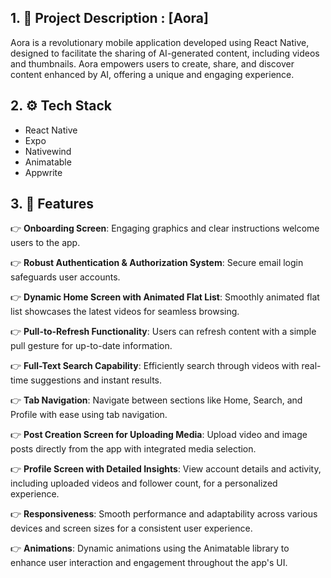 ## 1. <a>🤖 Project Description : [Aora] </a>

Aora is a revolutionary mobile application developed using React Native, designed to facilitate the sharing of AI-generated content, including videos and thumbnails.
Aora empowers users to create, share, and discover content enhanced by AI, offering a unique and engaging experience.

## 2. <a name="tech-stack">⚙️ Tech Stack</a>

- React Native
- Expo
- Nativewind
- Animatable
- Appwrite
  
## 3. <a name="features">🔋 Features</a>

👉 **Onboarding Screen**: Engaging graphics and clear instructions welcome users to the app.

👉 **Robust Authentication & Authorization System**: Secure email login safeguards user accounts.

👉 **Dynamic Home Screen with Animated Flat List**: Smoothly animated flat list showcases the latest videos for seamless browsing.

👉 **Pull-to-Refresh Functionality**: Users can refresh content with a simple pull gesture for up-to-date information.

👉 **Full-Text Search Capability**: Efficiently search through videos with real-time suggestions and instant results.

👉 **Tab Navigation**: Navigate between sections like Home, Search, and Profile with ease using tab navigation.

👉 **Post Creation Screen for Uploading Media**: Upload video and image posts directly from the app with integrated media selection.

👉 **Profile Screen with Detailed Insights**: View account details and activity, including uploaded videos and follower count, for a personalized experience.

👉 **Responsiveness**: Smooth performance and adaptability across various devices and screen sizes for a consistent user experience.

👉 **Animations**: Dynamic animations using the Animatable library to enhance user interaction and engagement throughout the app's UI.
